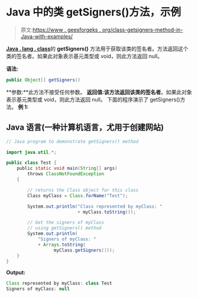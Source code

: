 # Java 中的类 getSigners()方法，示例

> 原文:[https://www . geesforgeks . org/class-getsigners-method-in-Java-with-examples/](https://www.geeksforgeeks.org/class-getsigners-method-in-java-with-examples/)

[**Java . lang . class**](https://www.geeksforgeeks.org/java-lang-class-class-java-set-1/)的 **getSigners()** 方法用于获取该类的签名者。方法返回这个类的签名者。如果此对象表示基元类型或 void，则此方法返回 null。

**语法:**

```java
public Object[] getSigners()
```

**参数:**此方法不接受任何参数。
**返回值:**该方法返回该类的**签名者**。如果此对象表示基元类型或 void，则此方法返回 null。
下面的程序演示了 getSigners()方法。
**例 1:**

## Java 语言(一种计算机语言，尤用于创建网站)

```java
// Java program to demonstrate getSigners() method

import java.util.*;

public class Test {
    public static void main(String[] args)
        throws ClassNotFoundException
    {

        // returns the Class object for this class
        Class myClass = Class.forName("Test");

        System.out.println("Class represented by myClass: "
                           + myClass.toString());

        // Get the signers of myClass
        // using getSigners() method
        System.out.println(
            "Signers of myClass: "
            + Arrays.toString(
                  myClass.getSigners()));
    }
}
```

**Output:** 

```java
Class represented by myClass: class Test
Signers of myClass: null
```